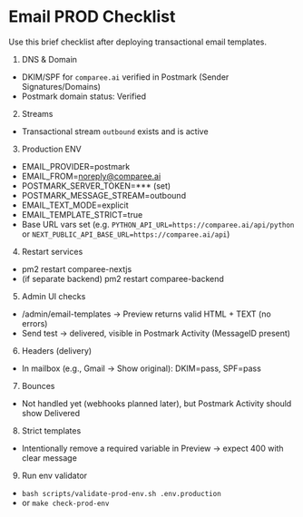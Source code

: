 # Email PROD Checklist

Use this brief checklist after deploying transactional email templates.

1) DNS & Domain
- DKIM/SPF for `comparee.ai` verified in Postmark (Sender Signatures/Domains)
- Postmark domain status: Verified

2) Streams
- Transactional stream `outbound` exists and is active

3) Production ENV
- EMAIL_PROVIDER=postmark
- EMAIL_FROM=noreply@comparee.ai
- POSTMARK_SERVER_TOKEN=*** (set)
- POSTMARK_MESSAGE_STREAM=outbound
- EMAIL_TEXT_MODE=explicit
- EMAIL_TEMPLATE_STRICT=true
- Base URL vars set (e.g. `PYTHON_API_URL=https://comparee.ai/api/python` or `NEXT_PUBLIC_API_BASE_URL=https://comparee.ai/api`)

4) Restart services
- pm2 restart comparee-nextjs
- (if separate backend) pm2 restart comparee-backend

5) Admin UI checks
- /admin/email-templates → Preview returns valid HTML + TEXT (no errors)
- Send test → delivered, visible in Postmark Activity (MessageID present)

6) Headers (delivery)
- In mailbox (e.g., Gmail → Show original): DKIM=pass, SPF=pass

7) Bounces
- Not handled yet (webhooks planned later), but Postmark Activity should show Delivered

8) Strict templates
- Intentionally remove a required variable in Preview → expect 400 with clear message

9) Run env validator
- `bash scripts/validate-prod-env.sh .env.production`
- or `make check-prod-env`
